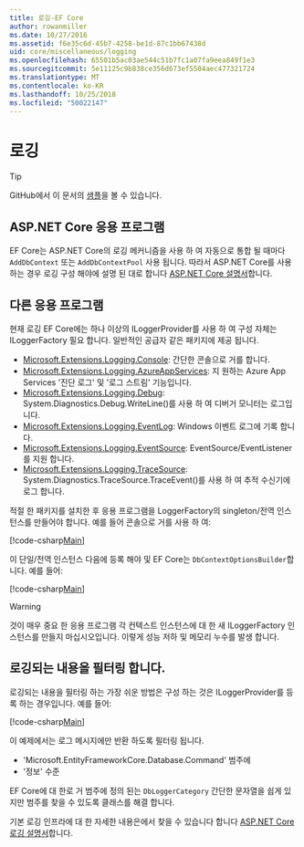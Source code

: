 ```yaml
---
title: 로깅-EF Core
author: rowanmiller
ms.date: 10/27/2016
ms.assetid: f6e35c6d-45b7-4258-be1d-87c1bb67438d
uid: core/miscellaneous/logging
ms.openlocfilehash: 65501b5ac03ae544c51b7fc1a07fa9eea849f1e3
ms.sourcegitcommit: 5e11125c9b838ce356d673ef5504aec477321724
ms.translationtype: MT
ms.contentlocale: ko-KR
ms.lasthandoff: 10/25/2018
ms.locfileid: "50022147"
---
```

# <a name="logging"></a>로깅

> [!TIP]  
> GitHub에서 이 문서의 [샘플](https://github.com/aspnet/EntityFramework.Docs/tree/master/samples/core/Miscellaneous/Logging)을 볼 수 있습니다.

## <a name="aspnet-core-applications"></a>ASP.NET Core 응용 프로그램

EF Core는 ASP.NET Core의 로깅 메커니즘을 사용 하 여 자동으로 통합 될 때마다 `AddDbContext` 또는 `AddDbContextPool` 사용 됩니다. 따라서 ASP.NET Core를 사용 하는 경우 로깅 구성 해야에 설명 된 대로 합니다 [ASP.NET Core 설명서](https://docs.microsoft.com/aspnet/core/fundamentals/logging?tabs=aspnetcore2x)합니다.

## <a name="other-applications"></a>다른 응용 프로그램

현재 로깅 EF Core에는 하나 이상의 ILoggerProvider를 사용 하 여 구성 자체는 ILoggerFactory 필요 합니다. 일반적인 공급자 같은 패키지에 제공 됩니다.

* [Microsoft.Extensions.Logging.Console](https://www.nuget.org/packages/Microsoft.Extensions.Logging.Console/): 간단한 콘솔으로 거를 합니다.
* [Microsoft.Extensions.Logging.AzureAppServices](https://www.nuget.org/packages/Microsoft.Extensions.Logging.AzureAppServices/): 지 원하는 Azure App Services '진단 로그' 및 '로그 스트림' 기능입니다.
* [Microsoft.Extensions.Logging.Debug](https://www.nuget.org/packages/Microsoft.Extensions.Logging.Debug/): System.Diagnostics.Debug.WriteLine()를 사용 하 여 디버거 모니터는 로그입니다.
* [Microsoft.Extensions.Logging.EventLog](https://www.nuget.org/packages/Microsoft.Extensions.Logging.EventLog/): Windows 이벤트 로그에 기록 합니다.
* [Microsoft.Extensions.Logging.EventSource](https://www.nuget.org/packages/Microsoft.Extensions.Logging.EventSource/): EventSource/EventListener를 지원 합니다.
* [Microsoft.Extensions.Logging.TraceSource](https://www.nuget.org/packages/Microsoft.Extensions.Logging.TraceSource/): System.Diagnostics.TraceSource.TraceEvent()를 사용 하 여 추적 수신기에 로그 합니다.

적절 한 패키지를 설치한 후 응용 프로그램을 LoggerFactory의 singleton/전역 인스턴스를 만들어야 합니다. 예를 들어 콘솔으로 거를 사용 하 여:

[!code-csharp[Main](../../../samples/core/Miscellaneous/Logging/Logging/BloggingContext.cs#DefineLoggerFactory)]

이 단일/전역 인스턴스 다음에 등록 해야 및 EF Core는 `DbContextOptionsBuilder`합니다. 예를 들어:

[!code-csharp[Main](../../../samples/core/Miscellaneous/Logging/Logging/BloggingContext.cs#RegisterLoggerFactory)]

> [!WARNING]
> 것이 매우 중요 한 응용 프로그램 각 컨텍스트 인스턴스에 대 한 새 ILoggerFactory 인스턴스를 만들지 마십시오입니다. 이렇게 성능 저하 및 메모리 누수를 발생 합니다.

## <a name="filtering-what-is-logged"></a>로깅되는 내용을 필터링 합니다.

로깅되는 내용을 필터링 하는 가장 쉬운 방법은 구성 하는 것은 ILoggerProvider를 등록 하는 경우입니다. 예를 들어:

[!code-csharp[Main](../../../samples/core/Miscellaneous/Logging/Logging/BloggingContextWithFiltering.cs#DefineLoggerFactory)]

이 예제에서는 로그 메시지에만 반환 하도록 필터링 됩니다.
 * 'Microsoft.EntityFrameworkCore.Database.Command' 범주에
 * '정보' 수준

EF Core에 대 한로 거 범주에 정의 된는 `DbLoggerCategory` 간단한 문자열을 쉽게 있지만 범주를 찾을 수 있도록 클래스를 해결 합니다.

기본 로깅 인프라에 대 한 자세한 내용은에서 찾을 수 있습니다 합니다 [ASP.NET Core 로깅 설명서](https://docs.microsoft.com/aspnet/core/fundamentals/logging?tabs=aspnetcore2x)합니다.
